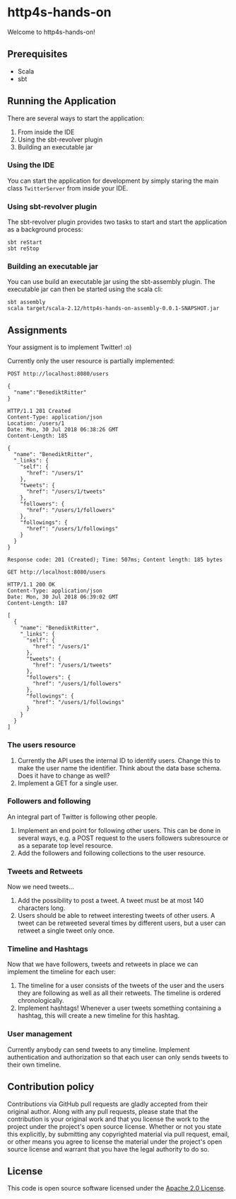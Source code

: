 # http4s-hands-on

Welcome to http4s-hands-on!

## Prerequisites

 - Scala
 - sbt

## Running the Application

There are several ways to start the application:

 1. From inside the IDE
 2. Using the sbt-revolver plugin
 3. Building an executable jar

### Using the IDE

You can start the application for development by simply staring the main class `TwitterServer` from inside your IDE.

### Using sbt-revolver plugin

The sbt-revolver plugin provides two tasks to start and start the application as a background process:

```
sbt reStart
sbt reStop
```

### Building an executable jar

You can use build an executable jar using the sbt-assembly plugin. The executable jar can then be started using the scala cli:

```
sbt assembly
scala target/scala-2.12/http4s-hands-on-assembly-0.0.1-SNAPSHOT.jar
```

## Assignments

Your assigment is to implement Twitter! :o)

Currently only the user resource is partially implemented:

```
POST http://localhost:8080/users

{
  "name":"BenediktRitter"
}

HTTP/1.1 201 Created
Content-Type: application/json
Location: /users/1
Date: Mon, 30 Jul 2018 06:38:26 GMT
Content-Length: 185

{
  "name": "BenediktRitter",
  "_links": {
    "self": {
      "href": "/users/1"
    },
    "tweets": {
      "href": "/users/1/tweets"
    },
    "followers": {
      "href": "/users/1/followers"
    },
    "followings": {
      "href": "/users/1/followings"
    }
  }
}

Response code: 201 (Created); Time: 507ms; Content length: 185 bytes
```

```
GET http://localhost:8080/users

HTTP/1.1 200 OK
Content-Type: application/json
Date: Mon, 30 Jul 2018 06:39:02 GMT
Content-Length: 187

[
  {
    "name": "BenediktRitter",
    "_links": {
      "self": {
        "href": "/users/1"
      },
      "tweets": {
        "href": "/users/1/tweets"
      },
      "followers": {
        "href": "/users/1/followers"
      },
      "followings": {
        "href": "/users/1/followings"
      }
    }
  }
]
```

### The users resource

 1. Currently the API uses the internal ID to identify users. Change this to make the user name the identifier. Think about the data base schema. Does it have to change as well?
 2. Implement a GET for a single user.

### Followers and following

An integral part of Twitter is following other people.

 1. Implement an end point for following other users. This can be done in several ways, e.g. a POST request to the users followers subresource or as a separate top level resource.
 2. Add the followers and following collections to the user resource. 

### Tweets and Retweets

Now we need tweets...

 1. Add the possibility to post a tweet. A tweet must be at most 140 characters long.
 2. Users should be able to retweet interesting tweets of other users. A tweet can be retweeted several times by different users, but a user can retweet a single tweet only once.

### Timeline and Hashtags

Now that we have followers, tweets and retweets in place we can implement the timeline for each user:

 1. The timeline for a user consists of the tweets of the user and the users they are following as well as all their retweets. The timeline is ordered chronologically.
 2. Implement hashtags! Whenever a user tweets something containing a hashtag, this will create a new timeline for this hashtag.

### User management

Currently anybody can send tweets to any timeline. Implement authentication and authorization so that each user can only sends tweets to their own timeline.

## Contribution policy

Contributions via GitHub pull requests are gladly accepted from their original author. Along with any pull requests, please state that the contribution is your original work and that you license the work to the project under the project's open source license. Whether or not you state this explicitly, by submitting any copyrighted material via pull request, email, or other means you agree to license the material under the project's open source license and warrant that you have the legal authority to do so.

## License

This code is open source software licensed under the [Apache 2.0 License](https://www.apache.org/licenses/LICENSE-2.0.html).

